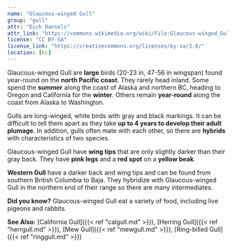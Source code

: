 ```yaml
---
name: "Glaucous-winged Gull"
group: "gull"
attr: "Dick Daniels"
attr_link: "https://commons.wikimedia.org/wiki/File:Glaucous-winged_Gull_RWD1.jpg"
license: "CC BY-SA"
license_link: "https://creativecommons.org/licenses/by-sa/3.0/"
location: [bc]
---
```

Glaucous-winged Gull are **large** birds (20-23 in, 47-56 in wingspan) found year-round on the **north Pacific coast**. They rarely head inland. Some spend the **summer** along the coast of Alaska and northern BC, heading to Oregon and California for the **winter**. Others remain **year-round** along the coast from Alaska to Washington.

Gulls are long-winged, white birds with gray and black markings. It can be difficult to tell them apart as they take **up to 4 years to develop their adult plumage**. In addition, gulls often mate with each other, so there are **hybrids** with characteristics of two species.

Glaucous-winged Gull have **wing tips** that are only slightly darker than their gray back. They have **pink legs** and a **red spot** on a **yellow beak**.

**Western Gull** have a darker back and wing tips and can be found from southern British Columbia to Baja. They hybridize with Glaucous-winged Gull in the northern end of their range so there are many intermediates.

**Did you know?** Glaucous-winged Gull eat a variety of food, including live pigeons and rabbits.

<!-- generated, do not edit -->
**See Also:**
[California Gull]({{< ref "calgull.md" >}}),
[Herring Gull]({{< ref "herrgull.md" >}}),
[Mew Gull]({{< ref "mewgull.md" >}}),
[Ring-billed Gull]({{< ref "ringgull.md" >}})
